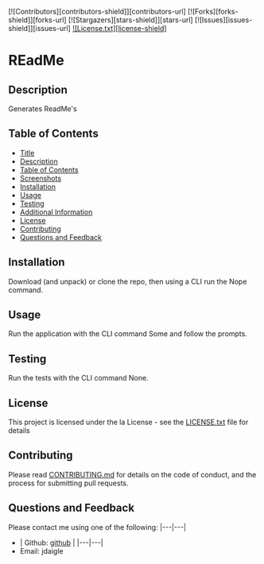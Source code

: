   [license-url]: https://github.com/github/REadMe/blob/master/LICENSE.txt
  [![Contributors][contributors-shield]][contributors-url] [![Forks][forks-shield]][forks-url] [![Stargazers][stars-shield]][stars-url] [![Issues][issues-shield]][issues-url] [![License.txt][license-shield]][license-url]
  # REadMe
  ## Description
  Generates ReadMe's
  ## Table of Contents
  - [Title](#title)
  - [Description](#description)
  - [Table of Contents](#table-of-contents)
  - [Screenshots](#screenshots)
  - [Installation](#installation)
  - [Usage](#usage)
  - [Testing](#testing)
  - [Additional Information](#additional-information)
  - [License](#license)
  - [Contributing](#contributing)
  - [Questions and Feedback](#questions-and-feedback)
  ## Installation
  Download (and unpack) or clone the repo, then using a CLI run the Nope command.
  ## Usage
  Run the application with the CLI command Some and follow the prompts.
  ## Testing
  Run the tests with the CLI command None.
  ## License
  This project is licensed under the la License - see the [LICENSE.txt](https://github.com/github/REadMe/blob/master/LICENSE.txt) file for details
  ## Contributing
  Please read [CONTRIBUTING.md](https://github.com/github/REadMe/blob/master/CONTRIBUTING.md) for details on the code of conduct, and the process for submitting pull requests.
  ## Questions and Feedback
  Please contact me using one of the following:
  |---|---|
  - | Github: [github](https://gist.github.com/github) |
  |---|---|
  - Email: jdaigle
  